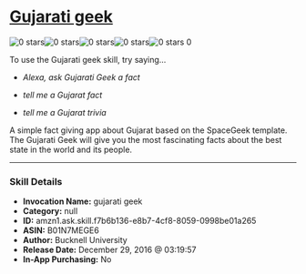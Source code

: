 # [Gujarati geek](http://alexa.amazon.com/#skills/amzn1.ask.skill.f7b6b136-e8b7-4cf8-8059-0998be01a265)
![0 stars](../../images/ic_star_border_black_18dp_1x.png)![0 stars](../../images/ic_star_border_black_18dp_1x.png)![0 stars](../../images/ic_star_border_black_18dp_1x.png)![0 stars](../../images/ic_star_border_black_18dp_1x.png)![0 stars](../../images/ic_star_border_black_18dp_1x.png) 0

To use the Gujarati geek skill, try saying...

* *Alexa, ask Gujarati Geek a fact*

* *tell me a Gujarat fact*

* *tell me a Gujarat trivia*

A simple fact giving app about Gujarat based on the SpaceGeek template. The Gujarati Geek will give you the most fascinating facts about the best state in the world and its people.

***

### Skill Details

* **Invocation Name:** gujarati geek
* **Category:** null
* **ID:** amzn1.ask.skill.f7b6b136-e8b7-4cf8-8059-0998be01a265
* **ASIN:** B01N7MEGE6
* **Author:** Bucknell University
* **Release Date:** December 29, 2016 @ 03:19:57
* **In-App Purchasing:** No
